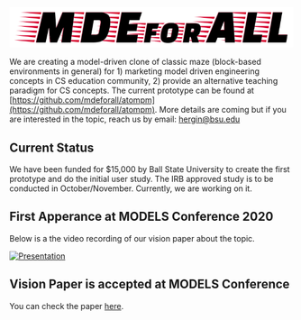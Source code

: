 ![](mdeforall-logo.png)

We are creating a model-driven clone of classic maze (block-based environments in general) for 1) marketing model driven engineering concepts in CS education community, 2) provide an alternative teaching paradigm for CS concepts. The current prototype can be found at [https://github.com/mdeforall/atompm](https://github.com/mdeforall/atompm). More details are coming but if you are interested in the topic, reach us by email: hergin@bsu.edu

## Current Status

We have been funded for $15,000 by Ball State University to create the first prototype and do the initial user study. The IRB approved study is to be conducted in October/November. Currently, we are working on it.

## First Apperance at MODELS Conference 2020

Below is a the video recording of our vision paper about the topic.

[![Presentation](http://img.youtube.com/vi/orb2BIS2u5I/0.jpg)](http://www.youtube.com/watch?v=orb2BIS2u5I "MODELS 2020 Talk for the MDEforALL")

## Vision Paper is accepted at MODELS Conference

You can check the paper [here](https://dl.acm.org/doi/10.1145/3365438.3410959).
